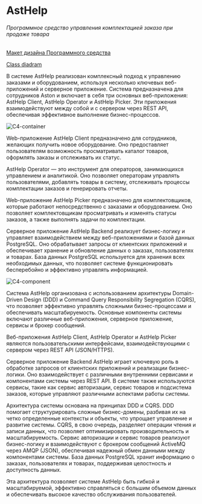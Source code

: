# AstHelp
###### Программное средство управления комплектацией заказа при продаже товара

 [Макет дизайна Программного средства](https://www.figma.com/design/8CPJnddexH57UAMTKLGtJ4/%D0%B4%D0%B8%D0%BF%D0%BB%D0%BE%D0%BC?node-id=0-1&t=XpH2bcQ2ieBZyz36-1)

 [Class diadram](https://github.com/polinaLesak/AstHelp/doc/images/class.png)


В системе AstHelp реализован комплексный подход к управлению заказами и оборудованием, используя несколько ключевых веб-приложений и серверное приложение. Система предназначена для сотрудников Aston и включает в себя три основных веб-приложения: AstHelp Client, AstHelp Operator и AstHelp Picker. Эти приложения взаимодействуют между собой и с сервером через REST API, обеспечивая эффективное выполнение бизнес-процессов.

![C4-container](https://github.com/polinaLesak/AstHelp/doc/images/C4_container.jpg)
 
 Web-приложение AstHelp Client предназначено для сотрудников, желающих получить новое оборудование. Оно предоставляет пользователям возможность просматривать каталог товаров, оформлять заказы и отслеживать их статус.

AstHelp Operator — это инструмент для операторов, занимающихся управлением и аналитикой. Оно позволяет операторам управлять пользователями, добавлять товары в систему, отслеживать процессы комплектации заказов и генерировать отчеты. 

Web-приложение AstHelp Picker предназначено для комплектовщиков, которые работают непосредственно с заказами и оборудованием. Оно позволяет комплектовщикам просматривать и изменять статусы заказов, а также выполнять задачи по комплектации.

Серверное приложение AstHelp Backend реализует бизнес-логику и управляет взаимодействием между веб-приложениями и базой данных PostgreSQL. Оно обрабатывает запросы от клиентских приложений и обеспечивает хранение и обновление данных о заказах, пользователях и товарах. База данных PostgreSQL используется для хранения всех необходимых данных, что позволяет системе функционировать бесперебойно и эффективно управлять информацией.

![C4-component](https://github.com/polinaLesak/AstHelp/doc/images/C4_component.jpg)

Система AstHelp организована с использованием архитектуры Domain-Driven Design (DDD) и Command Query Responsibility Segregation (CQRS), что позволяет эффективно управлять сложными бизнес-процессами и обеспечивать масштабируемость. Основные компоненты системы включают различные веб-приложения, серверное приложение, сервисы и брокер сообщений.

Веб-приложения AstHelp Client, AstHelp Operator и AstHelp Picker являются пользовательскими интерфейсами, взаимодействующими с сервером через REST API (JSON/HTTPS).

Серверное приложение Backend AstHelp играет ключевую роль в обработке запросов от клиентских приложений и реализации бизнес-логики. Оно взаимодействует с различными внутренними сервисами и компонентами системы через REST API. В системе также используются сервисы, такие как сервис авторизации, сервис товаров и подсистема заказов, которые управляют различными аспектами работы системы.

Архитектура системы основана на принципах DDD и CQRS. DDD помогает структурировать сложные бизнес-домены, разбивая их на четко определенные контексты и объекты, что упрощает управление и развитие системы. CQRS, в свою очередь, разделяет операции чтения и записи данных, что позволяет оптимизировать производительность и масштабируемость. Сервис авторизации и сервис товаров реализуют бизнес-логику и взаимодействуют с брокером сообщений ActiveMQ через AMQP (JSON), обеспечивая надежный обмен данными между компонентами системы. База данных PostgreSQL хранит информацию о заказах, пользователях и товарах, поддерживая целостность и доступность данных.

Эта архитектура позволяет системе AstHelp быть гибкой и масштабируемой, эффективно справляться с большим объемом данных и обеспечивать высокое качество обслуживания пользователей.






